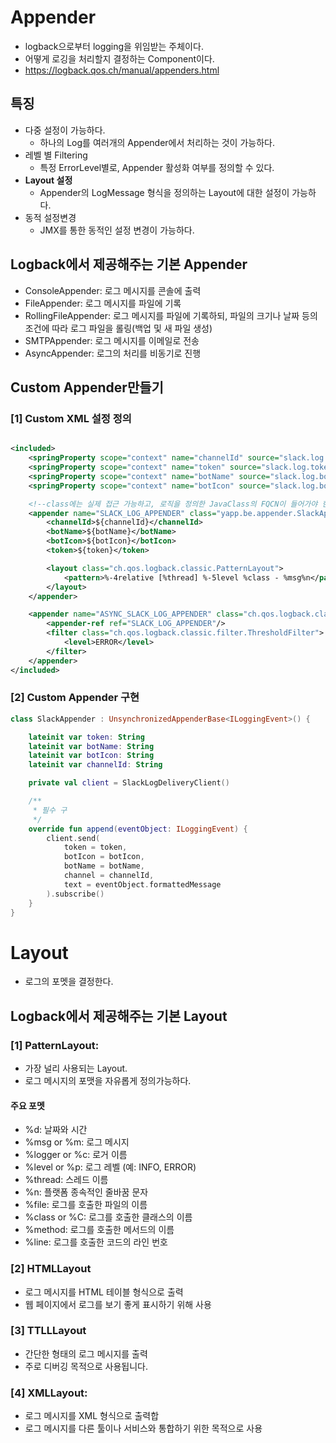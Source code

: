 # Appender
- logback으로부터 logging을 위임받는 주체이다.
- 어떻게 로깅을 처리할지 결정하는 Component이다.
- https://logback.qos.ch/manual/appenders.html

## 특징
- 다중 설정이 가능하다.
  - 하나의 Log를 여러개의 Appender에서 처리하는 것이 가능하다.
- 레벨 별 Filtering
  - 특정 ErrorLevel별로, Appender 활성화 여부를 정의할 수 있다.
- **Layout 설정**
  - Appender의 LogMessage 형식을 정의하는 Layout에 대한 설정이 가능하다.
- 동적 설정변경
  - JMX를 통한 동적인 설정 변경이 가능하다.

## Logback에서 제공해주는 기본 Appender
- ConsoleAppender: 로그 메시지를 콘솔에 출력
- FileAppender: 로그 메시지를 파일에 기록
- RollingFileAppender: 로그 메시지를 파일에 기록하되, 파일의 크기나 날짜 등의 조건에 따라 로그 파일을 롤링(백업 및 새 파일 생성)
- SMTPAppender: 로그 메시지를 이메일로 전송
- AsyncAppender: 로그의 처리를 비동기로 진행

## Custom Appender만들기
### [1] Custom XML 설정 정의
```xml

<included>
    <springProperty scope="context" name="channelId" source="slack.log.channelId"/>
    <springProperty scope="context" name="token" source="slack.log.token"/>
    <springProperty scope="context" name="botName" source="slack.log.botName" defaultValue="ErrorNotiBot"/>
    <springProperty scope="context" name="botIcon" source="slack.log.botIcon" defaultValue=":ok_twitch:"/>

    <!--class에는 실제 접근 가능하고, 로직을 정의한 JavaClass의 FQCN이 들어가야 한다.-->
    <appender name="SLACK_LOG_APPENDER" class="yapp.be.appender.SlackAppender">
        <channelId>${channelId}</channelId>
        <botName>${botName}</botName>
        <botIcon>${botIcon}</botIcon>
        <token>${token}</token>

        <layout class="ch.qos.logback.classic.PatternLayout">
            <pattern>%-4relative [%thread] %-5level %class - %msg%n</pattern>
        </layout>
    </appender>

    <appender name="ASYNC_SLACK_LOG_APPENDER" class="ch.qos.logback.classic.AsyncAppender">
        <appender-ref ref="SLACK_LOG_APPENDER"/>
        <filter class="ch.qos.logback.classic.filter.ThresholdFilter">
            <level>ERROR</level>
        </filter>
    </appender>
</included>
```

### [2] Custom Appender 구현
```kotlin
class SlackAppender : UnsynchronizedAppenderBase<ILoggingEvent>() {

    lateinit var token: String
    lateinit var botName: String
    lateinit var botIcon: String
    lateinit var channelId: String

    private val client = SlackLogDeliveryClient()

    /**
     * 필수 구 
     */
    override fun append(eventObject: ILoggingEvent) {
        client.send(
            token = token,
            botIcon = botIcon,
            botName = botName,
            channel = channelId,
            text = eventObject.formattedMessage
        ).subscribe()
    }
}
```

# Layout
- 로그의 포멧을 결정한다.

## Logback에서 제공해주는 기본 Layout

### [1] PatternLayout: 
- 가장 널리 사용되는 Layout.
- 로그 메시지의 포맷을 자유롭게 정의가능하다.

#### 주요 포멧
- %d: 날짜와 시간
- %msg or %m: 로그 메시지
- %logger or %c: 로거 이름
- %level or %p: 로그 레벨 (예: INFO, ERROR)
- %thread: 스레드 이름
- %n: 플랫폼 종속적인 줄바꿈 문자
- %file: 로그를 호출한 파일의 이름
- %class or %C: 로그를 호출한 클래스의 이름
- %method: 로그를 호출한 메서드의 이름
- %line: 로그를 호출한 코드의 라인 번호

### [2] HTMLLayout
- 로그 메시지를 HTML 테이블 형식으로 출력
- 웹 페이지에서 로그를 보기 좋게 표시하기 위해 사용

### [3] TTLLLayout 
- 간단한 형태의 로그 메시지를 출력 
- 주로 디버깅 목적으로 사용됩니다.

### [4] XMLLayout: 
- 로그 메시지를 XML 형식으로 출력합
- 로그 메시지를 다른 툴이나 서비스와 통합하기 위한 목적으로 사용
